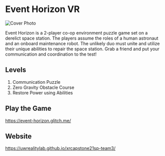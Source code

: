 # Event Horizon VR
![Cover Photo](https://github.com/UWRealityLab/xrcapstone21sp-team3/blob/main/docs/images/event%20horizon%20demo%20image.PNG)

Event Horizon is a 2-player co-op environment puzzle game set on a derelict space station. The players assume the roles of a human astronaut and an onboard maintenance robot. The unlikely duo must unite and utilize their unique abilities to repair the space station. Grab a friend and put your communication and coordination to the test!

## Levels
1. Communication Puzzle
2. Zero Gravity Obstacle Course
3. Restore Power using Abilities

## Play the Game
https://event-horizon.glitch.me/

## Website
https://uwrealitylab.github.io/xrcapstone21sp-team3/
